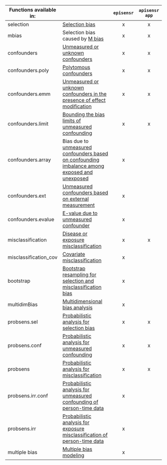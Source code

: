 | Functions available in: |                                                                                                                                                                     | `episensr` | `apisensr app` |
|-------------------------|---------------------------------------------------------------------------------------------------------------------------------------------------------------------|:----------:|:--------------:|
| selection               | [Selection bias](https://dhaine.github.io/episensr/reference/selection.html)                                                                                        | x          | x              |
| mbias                   | Selection bias caused by [M bias](https://dhaine.github.io/episensr/reference/mbias.html)                                                                           | x          | x              |
| confounders             | [Unmeasured or unknown confounders](https://dhaine.github.io/episensr/reference/confounders.html)                                                                   | x          | x              |
| confounders.poly        | [Polytomous confounders](https://dhaine.github.io/episensr/reference/confounders.poly.html)                                                                         | x          | x              |
| confounders.emm         | [Unmeasured or unknown confounders in the presence of effect modification](https://dhaine.github.io/episensr/reference/confounders.emm.html)                        | x          | x              |
| confounders.limit       | [Bounding the bias limits of unmeasured confounding](https://dhaine.github.io/episensr/reference/confounders.limit.html)                                            | x          | x              |
| confounders.array       | Bias due to [unmeasured confounders based on confounding imbalance among exposed and unexposed](https://dhaine.github.io/episensr/reference/confounders.array.html) | x          |                |
| confounders.ext         | [Unmeasured confounders based on external measurement](https://dhaine.github.io/episensr/reference/confounders.ext.html)                                            | x          |                |
| confounders.evalue      | [E-value due to unmeasured confounder](https://dhaine.github.io/episensr/reference/confounders.evalue.html)                                                         | x          |                |
| misclassification       | [Disease or exposure misclassification](https://dhaine.github.io/episensr/reference/misclassification.html)                                                         | x          | x              |
| misclassification_cov   | [Covariate misclassification](https://dhaine.github.io/episensr/reference/misclassification_cov.html)                                                               | x          |                |
| bootstrap               | [Bootstrap resampling for selection and misclassification bias](https://dhaine.github.io/episensr/reference/boot.bias.html)                                         | x          |                |
| multidimBias            | [Multidimensional bias analysis](https://dhaine.github.io/episensr/reference/multidimBias.html)                                                                     | x          |                |
| probsens.sel            | [Probabilistic analysis for selection bias](https://dhaine.github.io/episensr/reference/probsens.sel.html)                                                          | x          | x              |
| probsens.conf           | [Probabilistic analysis for unmeasured confounding](https://dhaine.github.io/episensr/reference/probsens.conf.html)                                                 | x          | x              |
| probsens                | [Probabilistic analysis for misclassification](https://dhaine.github.io/episensr/reference/probsens.html)                                                           | x          | x              |
| probsens.irr.conf       | [Probabilistic analysis for unmeasured confounding of person-time data](https://dhaine.github.io/episensr/reference/probsens.irr.conf.html)                         | x          |                |
| probsens.irr            | [Probabilistic analysis for exposure misclassification of person-time data](https://dhaine.github.io/episensr/reference/probsens.irr.html)                          | x          |                |
| multiple bias           | [Multiple bias modeling](https://dhaine.github.io/episensr/reference/multiple.bias.html)                                                                            | x          |                |

